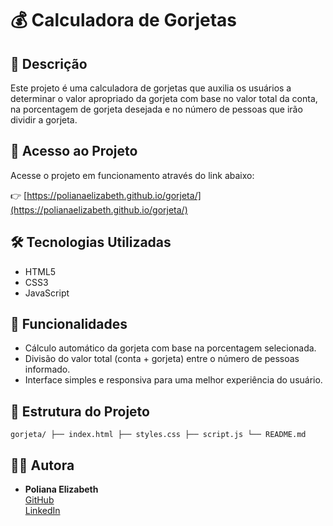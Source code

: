 # 💰 Calculadora de Gorjetas

## 📄 Descrição

Este projeto é uma calculadora de gorjetas que auxilia os usuários a determinar o valor apropriado da gorjeta com base no valor total da conta, na porcentagem de gorjeta desejada e no número de pessoas que irão dividir a gorjeta.

## 🔗 Acesso ao Projeto

Acesse o projeto em funcionamento através do link abaixo:

👉 [https://polianaelizabeth.github.io/gorjeta/](https://polianaelizabeth.github.io/gorjeta/)

## 🛠️ Tecnologias Utilizadas

- HTML5
- CSS3
- JavaScript

## 🚀 Funcionalidades

- Cálculo automático da gorjeta com base na porcentagem selecionada.
- Divisão do valor total (conta + gorjeta) entre o número de pessoas informado.
- Interface simples e responsiva para uma melhor experiência do usuário.

## 📂 Estrutura do Projeto

```gorjeta/ ├── index.html ├── styles.css ├── script.js └── README.md ```


## 👩‍💻 Autora

- **Poliana Elizabeth**  
  [GitHub](https://github.com/Polianaelizabeth)  
  [LinkedIn](https://www.linkedin.com/in/polianaefsilva)

